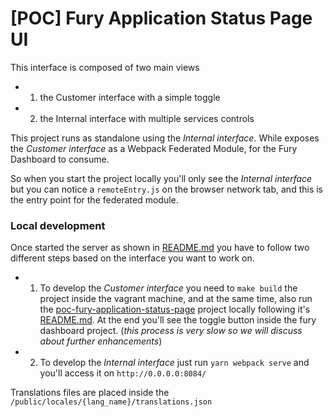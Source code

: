 # [POC] Fury Application Status Page UI

This interface is composed of two main views
- 1) the Customer interface with a simple toggle
- 2) the Internal interface with multiple services controls

This project runs as standalone using the _Internal interface_.
While exposes the _Customer interface_ as a Webpack Federated Module, for the Fury Dashboard to consume.

So when you start the project locally you'll only see the _Internal interface_
but you can notice a `remoteEntry.js` on the browser network tab, and this is the entry point for the federated module.

 ### Local development
 Once started the server as shown in [README.md](../README.md) you have to follow two different steps based on the interface you want to work on.

 - 1) To develop the _Customer interface_ you need to `make build` the project inside the vagrant machine, and at the same time, also run the [poc-fury-application-status-page](https://github.com/sighupio/poc-fury-application-status-page) project locally following it's [README.md](https://github.com/sighupio/poc-fury-application-status-page#readme).
 At the end you'll see the toggle button inside the fury dashboard project.
 (_this process is very slow so we will discuss about further enhancements_)

 - 2) To develop the _Internal interface_ just run `yarn webpack serve` and you'll access it on `http://0.0.0.0:8084/`

 Translations files are placed inside the `/public/locales/{lang_name}/translations.json`
